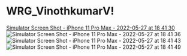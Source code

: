 # WRG_VinothkumarV!
[Simulator Screen Shot - iPhone 11 Pro Max - 2022-05-27 at 18 41 30](https://user-images.githubusercontent.com/26534711/170706027-74525d08-0ccd-44ab-8288-d5388dce98a3.png)
![Simulator Screen Shot - iPhone 11 Pro Max - 2022-05-27 at 18 41 36](https://user-images.githubusercontent.com/26534711/170706049-929cc7ae-61f0-4cc9-b78d-91a8a0983d66.png)
![Simulator Screen Shot - iPhone 11 Pro Max - 2022-05-27 at 18 41 43](https://user-images.githubusercontent.com/26534711/170706067-e1698360-fe99-4709-a4aa-66609d55e53b.png)
![Simulator Screen Shot - iPhone 11 Pro Max - 2022-05-27 at 18 41 49](https://user-images.githubusercontent.com/26534711/170706074-36270785-6a6e-41c7-a66d-bdff4e0f1bc0.png)
